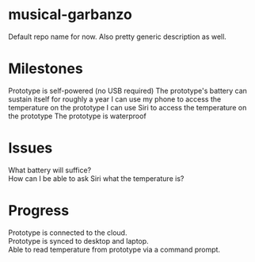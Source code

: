 # musical-garbanzo
Default repo name for now. Also pretty generic description as well. 

# Milestones
Prototype is self-powered (no USB required)
The prototype's battery can sustain itself for roughly a year
I can use my phone to access the temperature on the prototype
I can use Siri to access the temperature on the prototype
The prototype is waterproof

# Issues
What battery will suffice?<br/>
How can I be able to ask Siri what the temperature is?<br/>

# Progress
Prototype is connected to the cloud.<br/>
Prototype is synced to desktop and laptop.<br/>
Able to read temperature from prototype via a command prompt.<br/>
